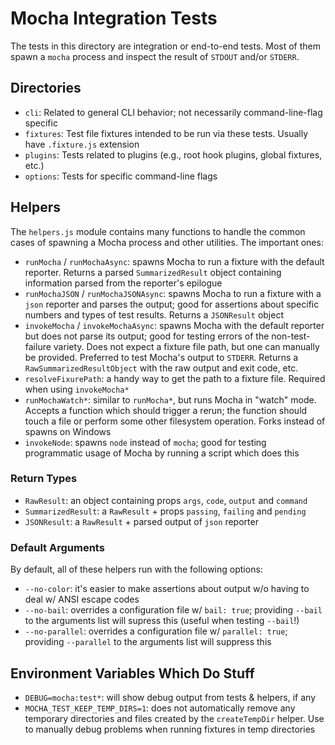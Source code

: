 # Mocha Integration Tests

The tests in this directory are integration or end-to-end tests. Most of them spawn a `mocha` process and inspect the result of `STDOUT` and/or `STDERR`.

## Directories

- `cli`: Related to general CLI behavior; not necessarily command-line-flag specific
- `fixtures`: Test file fixtures intended to be run via these tests. Usually have `.fixture.js` extension
- `plugins`: Tests related to plugins (e.g., root hook plugins, global fixtures, etc.)
- `options`: Tests for specific command-line flags

## Helpers

The `helpers.js` module contains many functions to handle the common cases of spawning a Mocha process and other utilities. The important ones:

- `runMocha` / `runMochaAsync`: spawns Mocha to run a fixture with the default reporter. Returns a parsed `SummarizedResult` object containing information parsed from the reporter's epilogue
- `runMochaJSON` / `runMochaJSONAsync`: spawns Mocha to run a fixture with a `json` reporter and parses the output; good for assertions about specific numbers and types of test results. Returns a `JSONResult` object
- `invokeMocha` / `invokeMochaAsync`: spawns Mocha with the default reporter but does not parse its output; good for testing errors of the non-test-failure variety. Does not expect a fixture file path, but one can manually be provided. Preferred to test Mocha's output to `STDERR`. Returns a `RawSummarizedResultObject` with the raw output and exit code, etc.
- `resolveFixurePath`: a handy way to get the path to a fixture file. Required when using `invokeMocha*`
- `runMochaWatch*`: similar to `runMocha*`, but runs Mocha in "watch" mode. Accepts a function which should trigger a rerun; the function should touch a file or perform some other filesystem operation. Forks instead of spawns on Windows
- `invokeNode`: spawns `node` instead of `mocha`; good for testing programmatic usage of Mocha by running a script which does this

### Return Types

- `RawResult`: an object containing props `args`, `code`, `output` and `command`
- `SummarizedResult`: a `RawResult` + props `passing`, `failing` and `pending`
- `JSONResult`: a `RawResult` + parsed output of `json` reporter

### Default Arguments

By default, all of these helpers run with the following options:

- `--no-color`: it's easier to make assertions about output w/o having to deal w/ ANSI escape codes
- `--no-bail`: overrides a configuration file w/ `bail: true`; providing `--bail` to the arguments list will supress this (useful when testing `--bail`!)
- `--no-parallel`: overrides a configuration file w/ `parallel: true`; providing `--parallel` to the arguments list will suppress this

## Environment Variables Which Do Stuff

- `DEBUG=mocha:test*`: will show debug output from tests & helpers, if any
- `MOCHA_TEST_KEEP_TEMP_DIRS=1`: does not automatically remove any temporary directories and files created by the `createTempDir` helper. Use to manually debug problems when running fixtures in temp directories
